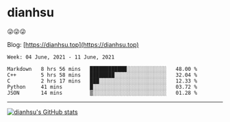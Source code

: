 
# dianhsu

:stuck_out_tongue_winking_eye::stuck_out_tongue_winking_eye::stuck_out_tongue_winking_eye:

Blog: [https://dianhsu.top](https://dianhsu.top)

<!--START_SECTION:waka-->
```text
Week: 04 June, 2021 - 11 June, 2021

Markdown   8 hrs 56 mins   ████████████░░░░░░░░░░░░░   48.00 % 
C++        5 hrs 58 mins   ████████░░░░░░░░░░░░░░░░░   32.04 % 
C          2 hrs 17 mins   ███░░░░░░░░░░░░░░░░░░░░░░   12.33 % 
Python     41 mins         █░░░░░░░░░░░░░░░░░░░░░░░░   03.72 % 
JSON       14 mins         ▒░░░░░░░░░░░░░░░░░░░░░░░░   01.28 % 
```
<!--END_SECTION:waka-->

---

[![dianhsu's GitHub stats](https://github-readme-stats.vercel.app/api?username=dianhsu)](https://github.com/anuraghazra/github-readme-stats)
